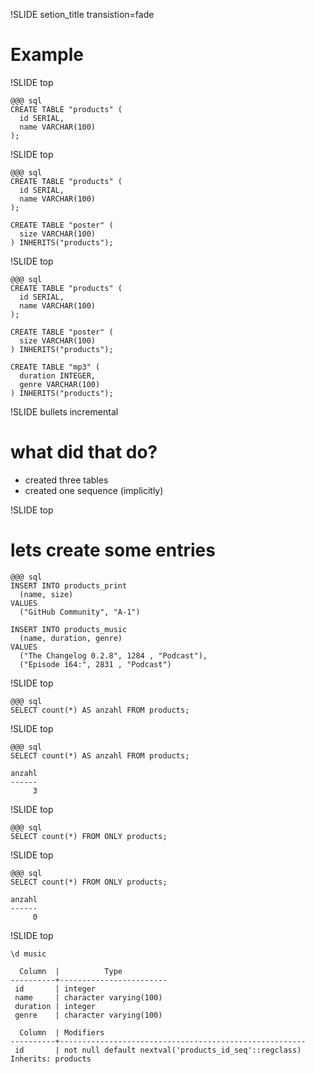 !SLIDE setion_title transistion=fade

# Example #


!SLIDE top

	@@@ sql
	CREATE TABLE "products" (
	  id SERIAL,
	  name VARCHAR(100)
	);


!SLIDE top

	@@@ sql
	CREATE TABLE "products" (
	  id SERIAL,
	  name VARCHAR(100)
	);

	CREATE TABLE "poster" (
	  size VARCHAR(100)
	) INHERITS("products");


!SLIDE top

	@@@ sql
	CREATE TABLE "products" (
	  id SERIAL,
	  name VARCHAR(100)
	);

	CREATE TABLE "poster" (
	  size VARCHAR(100)
	) INHERITS("products");

	CREATE TABLE "mp3" (
	  duration INTEGER,
	  genre VARCHAR(100)
	) INHERITS("products");


!SLIDE bullets incremental

# what did that do?

* created three tables
* created one sequence (implicitly)


!SLIDE top

# lets create some entries #

	@@@ sql
	INSERT INTO products_print
	  (name, size)
	VALUES
	  ("GitHub Community", "A-1")

	INSERT INTO products_music
	  (name, duration, genre)
	VALUES
	  ("The Changelog 0.2.8", 1284 , "Podcast"),
	  ("Episode 164:", 2831 , "Podcast")


!SLIDE top

	@@@ sql
	SELECT count(*) AS anzahl FROM products;


!SLIDE top

	@@@ sql
	SELECT count(*) AS anzahl FROM products;

	anzahl
	------
	     3


!SLIDE top

	@@@ sql
	SELECT count(*) FROM ONLY products;


!SLIDE top

	@@@ sql
	SELECT count(*) FROM ONLY products;

	anzahl
	------
	     0

!SLIDE top

	\d music

	  Column  |          Type
	----------+------------------------
	 id       | integer
	 name     | character varying(100)
	 duration | integer
	 genre    | character varying(100)

	  Column  | Modifiers
	----------+-------------------------------------------------------
	 id       | not null default nextval('products_id_seq'::regclass)
	Inherits: products

